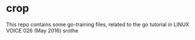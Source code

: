 # crop

This repo contains some go-training files, related to the go tutorial in LINUX VOICE 026 (May 2016)
srothe
